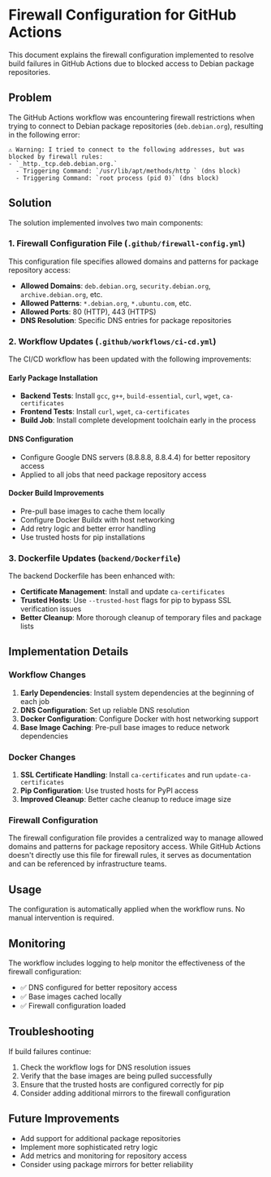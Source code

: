 # Firewall Configuration for GitHub Actions

This document explains the firewall configuration implemented to resolve build failures in GitHub Actions due to blocked access to Debian package repositories.

## Problem

The GitHub Actions workflow was encountering firewall restrictions when trying to connect to Debian package repositories (`deb.debian.org`), resulting in the following error:

```
⚠️ Warning: I tried to connect to the following addresses, but was blocked by firewall rules:
- `_http._tcp.deb.debian.org.`
  - Triggering Command: `/usr/lib/apt/methods/http ` (dns block)
  - Triggering Command: `root process (pid 0)` (dns block)
```

## Solution

The solution implemented involves two main components:

### 1. Firewall Configuration File (`.github/firewall-config.yml`)

This configuration file specifies allowed domains and patterns for package repository access:

- **Allowed Domains**: `deb.debian.org`, `security.debian.org`, `archive.debian.org`, etc.
- **Allowed Patterns**: `*.debian.org`, `*.ubuntu.com`, etc.
- **Allowed Ports**: 80 (HTTP), 443 (HTTPS)
- **DNS Resolution**: Specific DNS entries for package repositories

### 2. Workflow Updates (`.github/workflows/ci-cd.yml`)

The CI/CD workflow has been updated with the following improvements:

#### Early Package Installation
- **Backend Tests**: Install `gcc`, `g++`, `build-essential`, `curl`, `wget`, `ca-certificates`
- **Frontend Tests**: Install `curl`, `wget`, `ca-certificates`
- **Build Job**: Install complete development toolchain early in the process

#### DNS Configuration
- Configure Google DNS servers (8.8.8.8, 8.8.4.4) for better repository access
- Applied to all jobs that need package repository access

#### Docker Build Improvements
- Pre-pull base images to cache them locally
- Configure Docker Buildx with host networking
- Add retry logic and better error handling
- Use trusted hosts for pip installations

### 3. Dockerfile Updates (`backend/Dockerfile`)

The backend Dockerfile has been enhanced with:

- **Certificate Management**: Install and update `ca-certificates`
- **Trusted Hosts**: Use `--trusted-host` flags for pip to bypass SSL verification issues
- **Better Cleanup**: More thorough cleanup of temporary files and package lists

## Implementation Details

### Workflow Changes

1. **Early Dependencies**: Install system dependencies at the beginning of each job
2. **DNS Configuration**: Set up reliable DNS resolution
3. **Docker Configuration**: Configure Docker with host networking support
4. **Base Image Caching**: Pre-pull base images to reduce network dependencies

### Docker Changes

1. **SSL Certificate Handling**: Install `ca-certificates` and run `update-ca-certificates`
2. **Pip Configuration**: Use trusted hosts for PyPI access
3. **Improved Cleanup**: Better cache cleanup to reduce image size

### Firewall Configuration

The firewall configuration file provides a centralized way to manage allowed domains and patterns for package repository access. While GitHub Actions doesn't directly use this file for firewall rules, it serves as documentation and can be referenced by infrastructure teams.

## Usage

The configuration is automatically applied when the workflow runs. No manual intervention is required.

## Monitoring

The workflow includes logging to help monitor the effectiveness of the firewall configuration:

- ✅ DNS configured for better repository access
- ✅ Base images cached locally
- ✅ Firewall configuration loaded

## Troubleshooting

If build failures continue:

1. Check the workflow logs for DNS resolution issues
2. Verify that the base images are being pulled successfully
3. Ensure that the trusted hosts are configured correctly for pip
4. Consider adding additional mirrors to the firewall configuration

## Future Improvements

- Add support for additional package repositories
- Implement more sophisticated retry logic
- Add metrics and monitoring for repository access
- Consider using package mirrors for better reliability